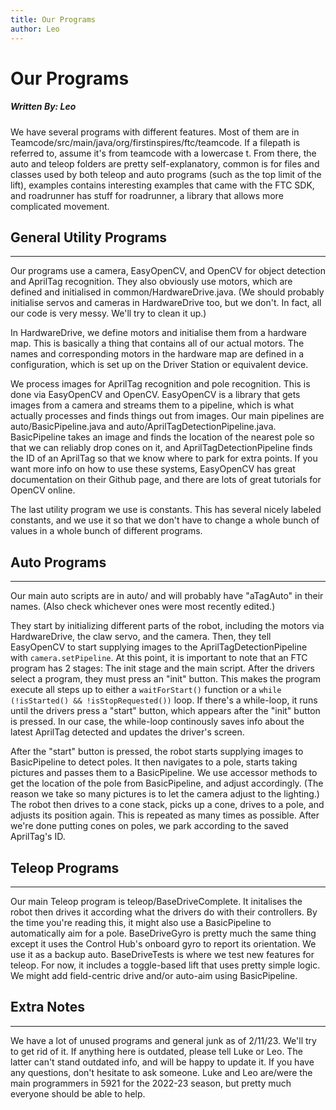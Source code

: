```yaml
---
title: Our Programs
author: Leo
---
```


# **Our Programs**
##### *Written By: Leo*

We have several programs with different features. Most of them are in Teamcode/src/main/java/org/firstinspires/ftc/teamcode. If a filepath is referred to, assume it's from teamcode with a lowercase t. From there, the auto and teleop folders are pretty self-explanatory, common is for files and classes used by both teleop and auto programs (such as the top limit of the lift), examples contains interesting examples that came with the FTC SDK, and roadrunner has stuff for roadrunner, a library that allows more complicated movement.

## General Utility Programs
---
Our programs use a camera, EasyOpenCV, and OpenCV for object detection and AprilTag recognition. They also obviously use motors, which are defined and initialised in common/HardwareDrive.java. (We should probably initialise servos and cameras in HardwareDrive too, but we don't. In fact, all our code is very messy. We'll try to clean it up.)

In HardwareDrive, we define motors and initialise them from a hardware map. This is basically a thing that contains all of our actual motors. The names and corresponding motors in the hardware map are defined in a configuration, which is set up on the Driver Station or equivalent device.

We process images for AprilTag recognition and pole recognition. This is done via EasyOpenCV and OpenCV. EasyOpenCV is a library that gets images from a camera and streams them to a pipeline, which is what actually processes and finds things out from images. Our main pipelines are auto/BasicPipeline.java and auto/AprilTagDetectionPipeline.java. BasicPipeline takes an image and finds the location of the nearest pole so that we can reliably drop cones on it, and AprilTagDetectionPipeline finds the ID of an AprilTag so that we know where to park for extra points. If you want more info on how to use these systems, EasyOpenCV has great documentation on their Github page, and there are lots of great tutorials for OpenCV online.

The last utility program we use is constants. This has several nicely labeled constants, and we use it so that we don't have to change a whole bunch of values in a whole bunch of different programs.

## Auto Programs
---
Our main auto scripts are in auto/ and will probably have "aTagAuto" in their names. (Also check whichever ones were most recently edited.)

They start by initializing different parts of the robot, including the motors via HardwareDrive, the claw servo, and the camera. Then, they tell EasyOpenCV to start supplying images to the AprilTagDetectionPipeline with <?prettify?>```camera.setPipeline```. At this point, it is important to note that an FTC program has 2 stages: The init stage and the main script. After the drivers select a program, they must press an "init" button. This makes the program execute all steps up to either a <?prettify?>```waitForStart()``` function or a <?prettify?>```while (!isStarted() && !isStopRequested())``` loop. If there's a while-loop, it runs until the drivers press a "start" button, which appears after the "init" button is pressed. In our case, the while-loop continously saves info about the latest AprilTag detected and updates the driver's screen.

After the "start" button is pressed, the robot starts supplying images to BasicPipeline to detect poles. It then navigates to a pole, starts taking pictures and passes them to a BasicPipeline. We use accessor methods to get the location of the pole from BasicPipeline, and adjust accordingly. (The reason we take so many pictures is to let the camera adjust to the lighting.) The robot then drives to a cone stack, picks up a cone, drives to a pole, and adjusts its position again. This is repeated as many times as possible. After we're done putting cones on poles, we park according to the saved AprilTag's ID.

## Teleop Programs
---
Our main Teleop program is teleop/BaseDriveComplete. It initalises the robot then drives it according what the drivers do with their controllers. By the time you're reading this, it might also use a BasicPipeline to automatically aim for a pole. BaseDriveGyro is pretty much the same thing except it uses the Control Hub's onboard gyro to report its orientation. We use it as a backup auto. BaseDriveTests is where we test new features for teleop. For now, it includes a toggle-based lift that uses pretty simple logic. We might add field-centric drive and/or auto-aim using BasicPipeline.

## Extra Notes
---
We have a lot of unused programs and general junk as of 2/11/23. We'll try to get rid of it. If anything here is outdated, please tell Luke or Leo. The latter can't stand outdated info, and will be happy to update it. If you have any questions, don't hesitate to ask someone. Luke and Leo are/were the main programmers in 5921 for the 2022-23 season, but pretty much everyone should be able to help.